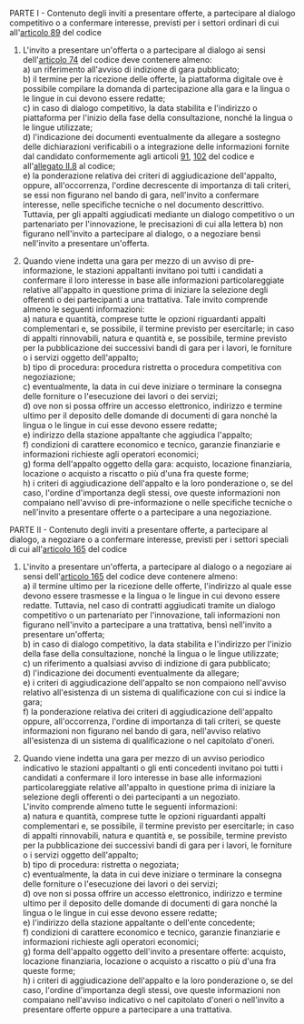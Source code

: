 PARTE I - Contenuto degli inviti a presentare offerte, a partecipare al dialogo competitivo o a confermare interesse, previsti per i settori ordinari di cui all'[articolo 89](/articolo-89/2) del codice

1. L'invito a presentare un'offerta o a partecipare al dialogo ai sensi dell'[articolo 74](/articolo-74/1) del codice deve contenere almeno:<br>a) un riferimento all'avviso di indizione di gara pubblicato;<br>b) il termine per la ricezione delle offerte, la piattaforma digitale ove è possibile compilare la domanda di partecipazione alla gara e la lingua o le lingue in cui devono essere redatte;<br>c) in caso di dialogo competitivo, la data stabilita e l'indirizzo o piattaforma per l'inizio della fase della consultazione, nonché la lingua o le lingue utilizzate;<br>d) l'indicazione dei documenti eventualmente da allegare a sostegno delle dichiarazioni verificabili o a integrazione delle informazioni fornite dal candidato conformemente agli articoli [91](/articolo-91/1), [102](/articolo-102/1) del codice e all'[allegato II.8](/section/attachment-2-8/1) al codice;<br>e) la ponderazione relativa dei criteri di aggiudicazione dell'appalto, oppure, all'occorrenza, l'ordine decrescente di importanza di tali criteri, se essi non figurano nel bando di gara, nell'invito a confermare interesse, nelle specifiche tecniche o nel documento descrittivo. Tuttavia, per gli appalti aggiudicati mediante un dialogo competitivo o un partenariato per l'innovazione, le precisazioni di cui alla lettera b) non figurano nell'invito a partecipare al dialogo, o a negoziare bensì nell'invito a presentare un'offerta.

2. Quando viene indetta una gara per mezzo di un avviso di pre-informazione, le stazioni appaltanti invitano poi tutti i candidati a confermare il loro interesse in base alle informazioni particolareggiate relative all'appalto in questione prima di iniziare la selezione degli offerenti o dei partecipanti a una trattativa. Tale invito comprende almeno le seguenti informazioni:<br>a) natura e quantità, comprese tutte le opzioni riguardanti appalti complementari e, se possibile, il termine previsto per esercitarle; in caso di appalti rinnovabili, natura e quantità e, se possibile, termine previsto per la pubblicazione dei successivi bandi di gara per i lavori, le forniture o i servizi oggetto dell'appalto;<br>b) tipo di procedura: procedura ristretta o procedura competitiva con negoziazione;<br>c) eventualmente, la data in cui deve iniziare o terminare la consegna delle forniture o l'esecuzione dei lavori o dei servizi;<br>d) ove non si possa offrire un accesso elettronico, indirizzo e termine ultimo per il deposito delle domande di documenti di gara nonché la lingua o le lingue in cui esse devono essere redatte;<br>e) indirizzo della stazione appaltante che aggiudica l'appalto;<br>f) condizioni di carattere economico e tecnico, garanzie finanziarie e informazioni richieste agli operatori economici;<br>g) forma dell'appalto oggetto della gara: acquisto, locazione finanziaria, locazione o acquisto a riscatto o più d'una fra queste forme;<br>h) i criteri di aggiudicazione dell'appalto e la loro ponderazione o, se del caso, l'ordine d'importanza degli stessi, ove queste informazioni non compaiano nell'avviso di pre-informazione o nelle specifiche tecniche o nell'invito a presentare offerte o a partecipare a una negoziazione.

PARTE II - Contenuto degli inviti a presentare offerte, a partecipare al dialogo, a negoziare o a confermare interesse, previsti per i settori speciali di cui all'[articolo 165](/articolo-165/1) del codice

1. L'invito a presentare un'offerta, a partecipare al dialogo o a negoziare ai sensi dell'[articolo 165](/articolo-165/1) del codice deve contenere almeno:<br>a) il termine ultimo per la ricezione delle offerte, l'indirizzo al quale esse devono essere trasmesse e la lingua o le lingue in cui devono essere redatte. Tuttavia, nel caso di contratti aggiudicati tramite un dialogo competitivo o un partenariato per l'innovazione, tali informazioni non figurano nell'invito a partecipare a una trattativa, bensì nell'invito a presentare un'offerta;<br>b) in caso di dialogo competitivo, la data stabilita e l'indirizzo per l'inizio della fase della consultazione, nonché la lingua o le lingue utilizzate;<br>c) un riferimento a qualsiasi avviso di indizione di gara pubblicato;<br>d) l'indicazione dei documenti eventualmente da allegare;<br>e) i criteri di aggiudicazione dell'appalto se non compaiono nell'avviso relativo all'esistenza di un sistema di qualificazione con cui si indice la gara;<br>f) la ponderazione relativa dei criteri di aggiudicazione dell'appalto oppure, all'occorrenza, l'ordine di importanza di tali criteri, se queste informazioni non figurano nel bando di gara, nell'avviso relativo all'esistenza di un sistema di qualificazione o nel capitolato d'oneri.

2. Quando viene indetta una gara per mezzo di un avviso periodico indicativo le stazioni appaltanti o gli enti concedenti invitano poi tutti i candidati a confermare il loro interesse in base alle informazioni particolareggiate relative all'appalto in questione prima di iniziare la selezione degli offerenti o dei partecipanti a un negoziato.<br>L'invito comprende almeno tutte le seguenti informazioni:<br>a) natura e quantità, comprese tutte le opzioni riguardanti appalti complementari e, se possibile, il termine previsto per esercitarle; in caso di appalti rinnovabili, natura e quantità e, se possibile, termine previsto per la pubblicazione dei successivi bandi di gara per i lavori, le forniture o i servizi oggetto dell'appalto;<br>b) tipo di procedura: ristretta o negoziata;<br>c) eventualmente, la data in cui deve iniziare o terminare la consegna delle forniture o l'esecuzione dei lavori o dei servizi;<br>d) ove non si possa offrire un accesso elettronico, indirizzo e termine ultimo per il deposito delle domande di documenti di gara nonché la lingua o le lingue in cui esse devono essere redatte;<br>e) l'indirizzo della stazione appaltante o dell'ente concedente;<br>f) condizioni di carattere economico e tecnico, garanzie finanziarie e informazioni richieste agli operatori economici;<br>g) forma dell'appalto oggetto dell'invito a presentare offerte: acquisto, locazione finanziaria, locazione o acquisto a riscatto o più d'una fra queste forme;<br>h) i criteri di aggiudicazione dell'appalto e la loro ponderazione o, se del caso, l'ordine d'importanza degli stessi, ove queste informazioni non compaiano nell'avviso indicativo o nel capitolato d'oneri o nell'invito a presentare offerte oppure a partecipare a una trattativa.